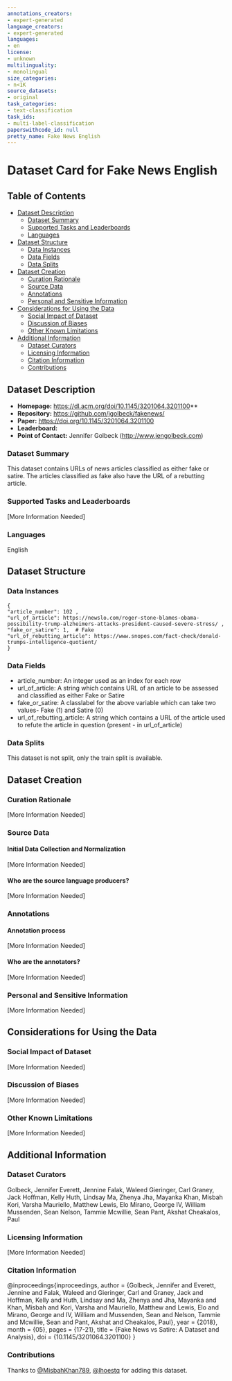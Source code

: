 ```yaml
---
annotations_creators:
- expert-generated
language_creators:
- expert-generated
languages:
- en
license:
- unknown
multilinguality:
- monolingual
size_categories:
- n<1K
source_datasets:
- original
task_categories:
- text-classification
task_ids:
- multi-label-classification
paperswithcode_id: null
pretty_name: Fake News English
---
```


# Dataset Card for Fake News English

## Table of Contents
- [Dataset Description](#dataset-description)
  - [Dataset Summary](#dataset-summary)
  - [Supported Tasks and Leaderboards](#supported-tasks-and-leaderboards)
  - [Languages](#languages)
- [Dataset Structure](#dataset-structure)
  - [Data Instances](#data-instances)
  - [Data Fields](#data-fields)
  - [Data Splits](#data-splits)
- [Dataset Creation](#dataset-creation)
  - [Curation Rationale](#curation-rationale)
  - [Source Data](#source-data)
  - [Annotations](#annotations)
  - [Personal and Sensitive Information](#personal-and-sensitive-information)
- [Considerations for Using the Data](#considerations-for-using-the-data)
  - [Social Impact of Dataset](#social-impact-of-dataset)
  - [Discussion of Biases](#discussion-of-biases)
  - [Other Known Limitations](#other-known-limitations)
- [Additional Information](#additional-information)
  - [Dataset Curators](#dataset-curators)
  - [Licensing Information](#licensing-information)
  - [Citation Information](#citation-information)
  - [Contributions](#contributions)

## Dataset Description
- **Homepage:** https://dl.acm.org/doi/10.1145/3201064.3201100**
- **Repository:** https://github.com/jgolbeck/fakenews/
- **Paper:** https://doi.org/10.1145/3201064.3201100
- **Leaderboard:**
- **Point of Contact:** Jennifer Golbeck (http://www.jengolbeck.com)

### Dataset Summary
This dataset contains URLs of news articles classified as either fake or satire. The articles classified as fake also have the URL of a rebutting article.

### Supported Tasks and Leaderboards
[More Information Needed]

### Languages
English

## Dataset Structure

### Data Instances
```
{
"article_number": 102 ,
"url_of_article": https://newslo.com/roger-stone-blames-obama-possibility-trump-alzheimers-attacks-president-caused-severe-stress/ ,
"fake_or_satire": 1,  # Fake
"url_of_rebutting_article": https://www.snopes.com/fact-check/donald-trumps-intelligence-quotient/
}
```

### Data Fields
- article_number: An integer used as an index for each row
- url_of_article: A string which contains URL of an article to be assessed and classified as either Fake or Satire
- fake_or_satire: A classlabel for the above variable which can take two values- Fake (1) and Satire (0)
- url_of_rebutting_article: A string which contains a URL of the article used to refute the article in question (present - in url_of_article)

### Data Splits
This dataset is not split, only the train split is available.

## Dataset Creation

### Curation Rationale
[More Information Needed]

### Source Data

#### Initial Data Collection and Normalization

[More Information Needed]

#### Who are the source language producers?

[More Information Needed]

### Annotations

#### Annotation process

[More Information Needed]

#### Who are the annotators?

[More Information Needed]

### Personal and Sensitive Information

[More Information Needed]

## Considerations for Using the Data

### Social Impact of Dataset

[More Information Needed]

### Discussion of Biases

[More Information Needed]

### Other Known Limitations

[More Information Needed]

## Additional Information

### Dataset Curators
Golbeck, Jennifer
Everett, Jennine 
Falak, Waleed
Gieringer, Carl
Graney, Jack 
Hoffman, Kelly 
Huth, Lindsay 
Ma, Zhenya 
Jha, Mayanka 
Khan, Misbah 
Kori, Varsha 
Mauriello, Matthew 
Lewis, Elo 
Mirano, George 
IV, William 
Mussenden, Sean 
Nelson, Tammie 
Mcwillie, Sean 
Pant, Akshat 
Cheakalos, Paul

### Licensing Information
[More Information Needed]

### Citation Information
@inproceedings{inproceedings,
author = {Golbeck, Jennifer and Everett, Jennine and Falak, Waleed and Gieringer, Carl and Graney, Jack and Hoffman, Kelly and Huth, Lindsay and Ma, Zhenya and Jha, Mayanka and Khan, Misbah and Kori, Varsha and Mauriello, Matthew and Lewis, Elo and Mirano, George and IV, William and Mussenden, Sean and Nelson, Tammie and Mcwillie, Sean and Pant, Akshat and Cheakalos, Paul},
year = {2018},
month = {05},
pages = {17-21},
title = {Fake News vs Satire: A Dataset and Analysis},
doi = {10.1145/3201064.3201100}
}

### Contributions

Thanks to [@MisbahKhan789](https://github.com/MisbahKhan789), [@lhoestq](https://github.com/lhoestq) for adding this dataset.
